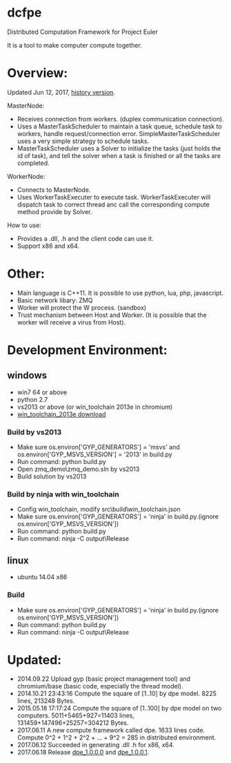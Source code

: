 dcfpe
=====

Distributed Computation Framework for Project Euler

It is a tool to make computer compute together.


Overview:
====================

Updated Jun 12, 2017, [history version](https://github.com/baihacker/dcfpe/blob/master/docs/design_diary.txt).

MasterNode:
* Receives connection from workers. (duplex communication connection).
* Uses a MasterTaskScheduler to maintain a task queue, schedule task to workers, handle request/connection error. SimpleMasterTaskScheduler uses a very simple strategy to schedule tasks.
* MasterTaskScheduler uses a Solver to initialize the tasks (just holds the id of task), and tell the solver when a task is finished or all the tasks are completed.

WorkerNode:
* Connects to MasterNode.
* Uses WorkerTaskExecuter to execute task. WorkerTaskExecuter will dispatch task to correct thread anc call the corresponding compute method provide by Solver.

How to use:
* Provides a .dll, .h and the client code can use it.
* Support x86 and x64.

Other:
======

* Main language is C++11. It is possible to use python, lua, php, javascript.
* Basic network libary: ZMQ
* Worker will protect the W process. (sandbox)
* Trust mechanism between Host and Worker. (It is possible that the worker will receive a virus from Host).

Development Environment:
========================
## windows
* win7 64 or above
* python 2.7
* vs2013 or above (or win_toolchain 2013e in chromium)
* [win_toolchain_2013e download](http://yun.baidu.com/share/link?shareid=2799405881&uk=2684621311)

### Build by vs2013
* Make sure os.environ['GYP_GENERATORS'] = 'msvs' and os.environ['GYP_MSVS_VERSION'] = '2013' in build.py
* Run command: python build.py
* Open zmq_demo\zmq_demo.sln by vs2013
* Build solution by vs2013

### Build by ninja with win_toolchain
* Config win_toolchain, modify src\build\win_toolchain.json
* Make sure os.environ['GYP_GENERATORS'] = 'ninja' in build.py.(ignore os.environ['GYP_MSVS_VERSION'])
* Run command: python build.py
* Run command: ninja -C output\Release

## linux
* ubuntu 14.04 x86

### Build
* Make sure os.environ['GYP_GENERATORS'] = 'ninja' in build.py.(ignore os.environ['GYP_MSVS_VERSION'])
* Run command: python build.py
* Run command: ninja -C output\Release


Updated:
========
* 2014.09.22 Upload gyp (basic project management tool) and chromium/base (basic code, especially the thread model).
* 2014.10.21 23:43:16 Compute the square of [1..10] by dpe model. 8225 lines, 213248 Bytes.
* 2015.05.18 17:17:24 Compute the square of [1..100] by dpe model on two computers. 5011+5465+927=11403 lines, 131459+147496+25257=304212 Bytes.
* 2017.06.11 A new compute framework called dpe. 1633 lines code. Compute 0^2 + 1^2 + 2^2 + ... + 9^2 = 285 in distributed environment.
* 2017.06.12 Succeeded in generating .dll .h for x86, x64.
* 2017.06.18 Release [dpe_1.0.0.0](https://github.com/baihacker/dcfpe/tree/master/releases) and [dpe_1.0.0.1](https://github.com/baihacker/dcfpe/tree/master/releases).
